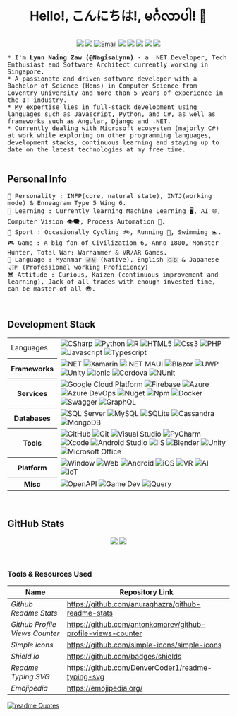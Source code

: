 <h1 align="center"> Hello!, こんにちは!, မင်္ဂလာပါ! 👋 </h1>
<p align="center" align='right'>
  <a target="_blank" href="https://lynnnaing.dev/"> 
    <img src="https://img.shields.io/badge/lynnnaing.dev-1572B6?style=for-the-badge&logo=GoogleChrome&logoColor=white" />
  </a><!-- Website -->
  <a target="_blank" href="https://www.linkedin.com/in/lynn-naing-zaw-a2a700148/"> <!-- LinkedIn -->
    <img src="https://img.shields.io/badge/LinkedIn-1572B6.svg?&style=for-the-badge&logo=Linkedin&logoColor=white" />
  </a>
  <a target="_blank" href="mailto:lynnnaingzaw@gmail.com"> <!-- Email -->
    <img alt="Email" src="https://img.shields.io/badge/Email%20-%231572B6.svg?&style=for-the-badge&logo=Gmail&logoColor=white" />
  </a>
  <a target="_blank" href="https://www.coursera.org/user/ad626ff97cae76d42ef9406baea2fd4c"> <!-- coursera -->
    <img src="https://img.shields.io/badge/coursera%20-%231572B6.svg?&style=for-the-badge&logo=Coursera&logoColor=white" />
  </a>
  <a target="_blank" href="https://stackoverflow.com/users/10222785/nagisa-lynn">  <!-- Stackoverflow -->
    <img src="https://img.shields.io/badge/SOF%20-%231572B6.svg?&style=for-the-badge&logo=Stackoverflow&logoColor=white" />
  </a>
  <a target="_blank" href="https://www.kaggle.com/nagisalynn">  <!-- Kaggle -->
    <img src="https://img.shields.io/badge/kaggle%20-%231572B6.svg?&style=for-the-badge&logo=Kaggle&logoColor=white" />
  </a>
  <a target="_blank" href="https://www.credly.com/users/lynn-naing-zaw/badges">  <!-- Credly -->
    <img src="https://img.shields.io/badge/credly%20-%231572B6.svg?&style=for-the-badge&logo=Credly&logoColor=white" />
  </a>
  <a target="_blank" href="#">  <!-- Count -->
    <img src="https://komarev.com/ghpvc/?username=NagisaLynn&style=for-the-badge" style="max-width: 100%;">
  </a>
</p>

<p align="left">
  <samp>* I'm <b>Lynn Naing Zaw (@NagisaLynn)</b> - a .NET Developer, Tech Enthusiast and Software Architect currently working in Singapore. 
    <br>* A passionate and driven software developer with a Bachelor of Science (Hons) in Computer Science from Coventry University and more than 5 years of experience in the IT industry.
    <br>* My expertise lies in full-stack development using languages such as Javascript, Python, and C#, as well as frameworks such as Angular, Django and .NET.
    <br>* Currently dealing with Microsoft ecosystem (majorly C#) at work while exploring on other programming languages, development stacks, continuous learning and staying up to date on the latest technologies at my free time.
  </samp>
  <br/>
  <br/>
</p>

<h2 align="left">Personal Info</h2>

<p align="left" align='right'>
  <samp> 
    🤪 Personality : INFP(core, natural state), INTJ(working mode) & Enneagram Type 5 Wing 6.
    <br> 🔭 Learning : Currently learning Machine Learning 🖥️, AI 🌐, Computer Vision 👁️‍🗨️, Process Automation 🤖.
    <br> 🎾 Sport : Occasionally Cycling 🚲, Running 🏃, Swimming 🏊.
    <br> 🎮 Game : A big fan of Civilization 6, Anno 1800, Monster Hunter, Total War: Warhammer & VR/AR Games.
    <br> 🎌 Language : Myanmar 🇲🇲 (Native), English 🇬🇧 & Japanese 🇯🇵 (Professional working Proficiency)
    <br> 😎 Attitude : Curious, Kaizen (continuous improvement and learning), Jack of all trades with enough invested time, can be master of all 😎. 
  </samp> 
</p>
<br/>

<h2 align="left">Development Stack</h2>

<table> <!-- Table can be done easy without <table><tr><td> tabs see below of this file for simplify table -->
  <tr>
    <td>Languages</td>
     <td> <!-- Languages --->
        <img alt="CSharp" src="https://img.shields.io/badge/c%23%20-%231572B6.svg?&style=for-the-badge&logo=c-sharp&logoColor=white"/> 
        <img alt="Python" src="https://img.shields.io/badge/python%20-%231572B6.svg?&style=for-the-badge&logo=python&logoColor=white"/> 
        <img alt="R" src="https://img.shields.io/badge/R%20-%231572B6.svg?&style=for-the-badge&logo=R&logoColor=white" />
        <img alt="HTML5" src="https://img.shields.io/badge/Html5%20-%231572B6.svg?&style=for-the-badge&logo=html5&logoColor=white" />
        <img alt="Css3" src="https://img.shields.io/badge/Css3%20-%231572B6.svg?&style=for-the-badge&logo=css3&logoColor=white" />
        <img alt="PHP" src="https://img.shields.io/badge/PHP%20-%231572B6.svg?&style=for-the-badge&logo=php&logoColor=white" />
        <img alt="Javascript" src="https://img.shields.io/badge/Javascript%20-%231572B6.svg?&style=for-the-badge&logo=javascript&logoColor=white" />
        <img alt="Typescript" src="https://img.shields.io/badge/Typescript%20-%231572B6.svg?&style=for-the-badge&logo=Typescript&logoColor=white" />
    </td> <!-- End of Languages --->
  </tr>
  
  <tr>
   <th>Frameworks</th>
    <td> <!-- Frameworks --->
        <img alt="NET" src="https://img.shields.io/badge/-.NET-%231572B6?style=for-the-badge&logo=%2ENET&logoColor=white"/>
        <img alt="Xamarin" src="https://img.shields.io/badge/Xamarin-%231572B6?style=for-the-badge&logo=Xamarin&logoColor=white"/>
        <img alt=".NET MAUI" src="https://img.shields.io/badge/MAUI-%231572B6?style=for-the-badge&logo=.NETMAUI&logoColor=white"/>
        <img alt="Blazor" src="https://img.shields.io/badge/Blazor-%231572B6?style=for-the-badge&logo=Blazor&logoColor=white"/>
        <img alt="UWP" src="https://img.shields.io/badge/UMP-%231572B6?style=for-the-badge&logo=windows&logoColor=white"/>
        <img alt="Unity" src="https://img.shields.io/badge/Unity-%231572B6?style=for-the-badge&logo=unity&logoColor=white"/>
        <img alt="Ionic" src="https://img.shields.io/badge/Ionic-%231572B6?style=for-the-badge&logo=ionic&logoColor=white"/>
        <img alt="Cordova" src="https://img.shields.io/badge/Cordova-%231572B6?style=for-the-badge&logo=ApacheCordova&logoColor=white"/>
        <img alt="NUnit" src="https://img.shields.io/badge/NUnit-%231572B6?style=for-the-badge&logo=Nunit&logoColor=white"/>
    </td> <!-- End of Frameworks --->
  </tr>
  
  <tr>
    <th>Services</th>
    <td> <!-- Services --->
        <img alt="Google Cloud Platform" src="https://img.shields.io/badge/Google Cloud Platform-%231572B6.svg?&style=for-the-badge&logo=googlecloud&logoColor=white" /> 
        <img alt="Firebase" src="https://img.shields.io/badge/Firebase-%231572B6.svg?&style=for-the-badge&logo=firebase&logoColor=white" /> 
        <img alt="Azure" src="https://img.shields.io/badge/Azure-%231572B6.svg?&style=for-the-badge&logo=microsoftazure&logoColor=white" /> 
        <img alt="Azure DevOps" src="https://img.shields.io/badge/Azure DevOps-%231572B6.svg?&style=for-the-badge&logo=AzureDevOps&logoColor=white" /> 
        <img alt="Nuget" src="https://img.shields.io/badge/Nuget-%231572B6.svg?&style=for-the-badge&logo=nuget&logoColor=white" /> 
        <img alt="Npm" src="https://img.shields.io/badge/Npm-%231572B6.svg?&style=for-the-badge&logo=Npm&logoColor=white" /> 
        <img alt="Docker" src="https://img.shields.io/badge/Docker-%231572B6.svg?&style=for-the-badge&logo=Docker&logoColor=white" /> 
        <img alt="Swagger" src="https://img.shields.io/badge/Swagger-%231572B6.svg?&style=for-the-badge&logo=Swagger&logoColor=white" /> 
        <img alt="GraphQL" src="https://img.shields.io/badge/GraphQL-%231572B6.svg?&style=for-the-badge&logo=GraphQL&logoColor=white" /> 
    </td>  <!-- End of Services --->
  </tr>
  
   <tr>
    <th>Databases</th>
    <td>  <!-- Databases --->
        <img alt="SQL Server" src="https://img.shields.io/badge/MS sql server%20-%231572B6.svg?&style=for-the-badge&logo=microsoftsqlserver&logoColor=white" />
        <img alt="MySQL" src="https://img.shields.io/badge/MySql%20-%231572B6.svg?&style=for-the-badge&logo=mysql&logoColor=white" />
        <img alt="SQLite" src="https://img.shields.io/badge/SQLite%20-%231572B6.svg?&style=for-the-badge&logo=SQLite&logoColor=white" />
        <img alt="Cassandra" src="https://img.shields.io/badge/Cassandra%20-%231572B6.svg?&style=for-the-badge&logo=ApacheCassandra&logoColor=white" />
        <img alt="MongoDB" src="https://img.shields.io/badge/MongoDB%20-%231572B6.svg?&style=for-the-badge&logo=MongoDB&logoColor=white" />
    </td> <!-- End of Databases --->
  </tr>
  
  <tr>
    <th>Tools</th>
    <td>  <!-- Tools --->
        <img alt="GitHub" src="https://img.shields.io/badge/github%20-%231572B6.svg?&style=for-the-badge&logo=github&logoColor=white" />
        <img alt="Git" src="https://img.shields.io/badge/git%20-%231572B6.svg?&style=for-the-badge&logo=git&logoColor=white" />
        <img alt="Visual Studio" src="https://img.shields.io/badge/visual studio%20-%231572B6.svg?&style=for-the-badge&logo=visualstudio&logoColor=white" />
        <img alt="PyCharm" src="https://img.shields.io/badge/PyCharm%20-%231572B6.svg?&style=for-the-badge&logo=pycharm&logoColor=white" />
        <img alt="Xcode" src="https://img.shields.io/badge/Xcode%20-%231572B6.svg?&style=for-the-badge&logo=xcode&logoColor=white" />
        <img alt="Android Studio" src="https://img.shields.io/badge/android studio%20-%231572B6.svg?&style=for-the-badge&logo=androidstudio&logoColor=white" />
        <img alt="IIS" src="https://img.shields.io/badge/iis%20-%231572B6.svg?&style=for-the-badge&logo=windows&logoColor=white" />
        <img alt="Blender" src="https://img.shields.io/badge/Blender%20-%231572B6.svg?&style=for-the-badge&logo=blender&logoColor=white" />
        <img alt="Unity" src="https://img.shields.io/badge/unity%20-%231572B6.svg?&style=for-the-badge&logo=unity&logoColor=white" /> 
        <img alt="Microsoft Office" src="https://img.shields.io/badge/office%20-%231572B6.svg?&style=for-the-badge&logo=microsoftoffice&logoColor=white" /> 
    </td> <!-- End of Tools --->
  </tr>
  
  <tr>
    <th>Platform</th>
    <td> <!-- Platform --->
        <img alt="Window" src="https://img.shields.io/badge/window%20-%231572B6.svg?&style=for-the-badge&logo=windows&logoColor=white" /> 
        <img alt="Web" src="https://img.shields.io/badge/web%20-%231572B6.svg?&style=for-the-badge&logo=googlechrome&logoColor=white" /> 
        <img alt="Android" src="https://img.shields.io/badge/Android%20-%231572B6.svg?&style=for-the-badge&logo=Android&logoColor=white" /> 
        <img alt="iOS" src="https://img.shields.io/badge/iOS%20-%231572B6.svg?&style=for-the-badge&logo=iOS&logoColor=white" /> 
        <img alt="VR" src="https://img.shields.io/badge/VR%20-%231572B6.svg?&style=for-the-badge&logo=virtualreality&logoColor=white" /> 
        <img alt="AI" src="https://img.shields.io/badge/AI%20-%231572B6.svg?&style=for-the-badge&logo=I&logoColor=white" /> 
        <img alt="IoT" src="https://img.shields.io/badge/iot%20-%231572B6.svg?&style=for-the-badge&logo=iot&logoColor=white" /> 
    </td> <!-- End of Platform --->
  </tr>
  
  <tr>
    <th>Misc</th>
    <td> <!-- Misc --->
        <img alt="OpenAPI" src="https://img.shields.io/badge/RESTful API%20-%231572B6.svg?&style=for-the-badge&logo=RESTfulAPI&logoColor=white" /> 
        <img alt="Game Dev" src="https://img.shields.io/badge/game dev%20-%231572B6.svg?&style=for-the-badge&logo=playstationcontroller&logoColor=white" /> 
        <img alt="jQuery" src="https://img.shields.io/badge/jQuery%20-%231572B6.svg?&style=for-the-badge&logo=jQuery&logoColor=white" /> 
    </td> <!-- End of Misc --->
  </tr>
</table>
<br/>

<h2 align="left">GitHub Stats</h2>
<p align = "center">
  
  <!--<a href="https://stackoverflow.com/users/10222785/nagisa-lynn">
    <Img src = "https://github-readme-stackoverflow.vercel.app/?userID=10222785&theme=tokyonight"/>
  </a>-->
 
  <a href="https://github.com/NagisaLynn">
    <img src = "https://github-readme-stats-nagisalynn.vercel.app/api?username=NagisaLynn&count_private=true&show_icons=true&line_height=27&theme=tokyonight" />
  </a>
  <a href="https://github.com/NagisaLynn">
    <img src = "https://github-readme-stats-nagisalynn.vercel.app/api/top-langs/?username=NagisaLynn&count_private=true&layout=compact&line_height=27&theme=tokyonight">
  </a>
</p>
<br>

<h3 align ="left">Tools & Resources Used </h3>
<!-- This is simplify table -->

| Name                  | Repository Link                                                |
| ---------------------------------|--------------------------------------------------------------- |
| _Github Readme Stats_            | https://github.com/anuraghazra/github-readme-stats             |
| _Github Profile Views Counter_   | https://github.com/antonkomarev/github-profile-views-counter   |
| _Simple icons_                   | https://github.com/simple-icons/simple-icons                   |
| _Shield.io_                      | https://github.com/badges/shields                              |
| _Readme Typing SVG_              | https://github.com/DenverCoder1/readme-typing-svg              |
| _Emojipedia_                     | https://emojipedia.org/                                        |



[![readme Quotes](https://quotes-github-readme.vercel.app/api?type=vertical)](https://github.com/piyushsuthar/github-readme-quotes)
<!---
NagisaLynn/NagisaLynn is a ✨ special ✨ repository because its `README.md` (this file) appears on your GitHub profile.
You can click the Preview link to take a look at your changes.
--->
